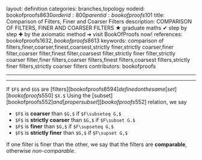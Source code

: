 layout: definition
categories: branches,topology
nodeid: bookofproofs$8630
orderid: 800
parentid: bookofproofs$101
title: Comparison of Filters, Finer and Coarser Filters
description: COMPARISON OF FILTERS, FINER AND COARSER FILTERS ★ graduate maths ✔ step by step ✚ by the axiomatic method ➜ visit BookOfProofs now!
references: bookofproofs$1632,bookofproofs$8613
keywords: comparison of filters,finer,coarser,finest,coarsest,strictly finer,strictly coarser,finer filter,coarser filter,finest filter,coarsest filter,strictly finer filter,strictly coarser filter,finer filters,coarser filters,finest filters,coarsest filters,strictly finer filters,strictly coarser filters
contributors: bookofproofs

---


---

If `$F$` and `$G$` are [filters][bookofproofs$8594] defined on the same [set][bookofproofs$550] `$X.$` Using the [subset][bookofproofs$552] and [proper subset][bookofproofs$552] relation, we say
* `$F$` is **coarser** than `$G,$` if `$F\subseteq G,$`
* `$F$` is **strictly coarser** than `$G,$` if `$F\subset G.$`
* `$F$` is **finer** than `$G,$` if `$F\supseteq G,$`
* `$F$` is **strictly finer** than `$G,$` if `$F\supset G,$`

If one filter is finer than the other, we say that the filters are **comparable**, otherwise *non-comparable*.
